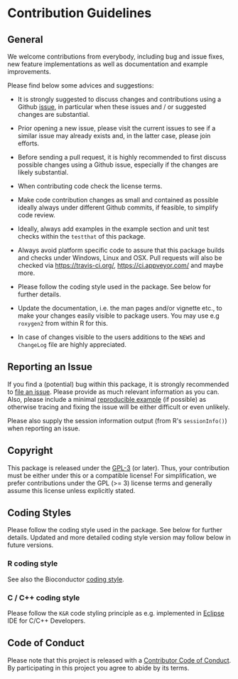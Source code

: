 # Contribution Guidelines

## General

We welcome contributions from everybody, including bug and issue fixes, new
feature implementations as well as documentation and example improvements.

Please find below some advices and suggestions:

* It is strongly suggested to discuss changes and contributions using a Github
  [issue][ISSUE], in particular when these issues and / or suggested changes are
  substantial.

* Prior opening a new issue, please visit the current issues to see if a
  similar issue may already exists and, in the latter case, please join
  efforts.

* Before sending a pull request, it is highly recommended to first discuss
  possible changes using a Github issue, especially if the changes are likely
  substantial.

* When contributing code check the license terms.

* Make code contribution changes as small and contained as possible ideally
  always under different Github commits, if feasible, to simplify code review.

* Ideally, always add examples in the example section and unit test checks
  within the `testthat` of this package.

* Always avoid platform specific code to assure that this package builds and
  checks under Windows, Linux and OSX. Pull requests will also be checked via <https://travis-ci.org/>, <https://ci.appveyor.com/> and maybe more.

* Please follow the coding style used in the package. See below for further
  details.

* Update the documentation, i.e. the man pages and/or vignette etc., to make
  your changes easily visible to package users. You may use e.g `roxygen2` from
  within R for this.

* In case of changes visible to the users additions to the `NEWS` and
  `ChangeLog` file are highly appreciated.

## Reporting an Issue

If you find a (potential) bug within this package, it is strongly recommended to
[file an issue][ISSUE]. Please provide as much relevant information as you can.
Also, please include a minimal [reproducible example](http://www.sscce.org/)
(if possible) as otherwise tracing and fixing the issue will be either difficult
or even unlikely.

Please also supply the session information output (from R's `sessionInfo()`)
when reporting an issue.

## Copyright

This package is released under the [GPL-3](http://www.gnu.org/licenses/gpl.html)
(or later). Thus, your contribution must be either under this or a compatible
license! For simplification, we prefer contributions under the GPL (>= 3)
license terms and generally assume this license unless explicitly stated.

## Coding Styles

Please follow the coding style used in the package. See below for further
details. Updated and more detailed coding style version may follow below in
future versions.

### R coding style

See also the Bioconductor
[coding style](https://bioconductor.org/developers/how-to/coding-style/).

### C / C++ coding style

Please follow the `K&R` code styling principle as e.g. implemented in
[Eclipse](https://www.eclipse.org/) IDE for C/C++ Developers.

## Code of Conduct

Please note that this project is released with a [Contributor Code of
Conduct](CODE_OF_CONDUCT.md). By participating in this project you agree to
abide by its terms.

[ISSUE]: https://github.com/bionumerix/bnxFortran/issues
